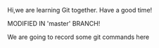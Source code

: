 Hi,we are learning Git together.
Have a good time!

MODIFIED IN 'master' BRANCH!

We are going to record some git commands here

